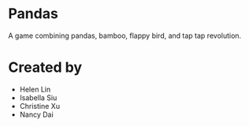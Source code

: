 Pandas
======

A game combining pandas, bamboo, flappy bird, and tap tap revolution.


Created by
==========
* Helen Lin
* Isabella Siu
* Christine Xu
* Nancy Dai
